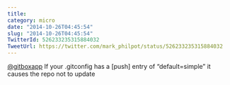 ```yaml
---
title: 
category: micro
date: "2014-10-26T04:45:54"
slug: "2014-10-26T04:45:54"
TwitterId: 526233235315884032
TweetUrl: https://twitter.com/mark_philpot/status/526233235315884032
---
```


[@gitboxapp](https://twitter.com/gitboxapp) If your .gitconfig has a [push]
entry of “default=simple” it causes the repo not to update
